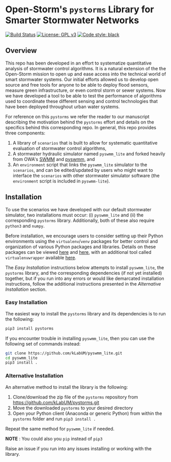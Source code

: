 # Open-Storm's `pystorms` Library for Smarter Stormwater Networks
[![Build Status](https://travis-ci.com/kLabUM/Benchmarking.svg?token=T5sBokVeGg3qH8pp1ceB&branch=master)](https://travis-ci.com/kLabUM/Benchmarking)
[![License: GPL v3](https://img.shields.io/badge/License-GPLv3-blue.svg)](https://www.gnu.org/licenses/gpl-3.0)
[![Code style: black](https://img.shields.io/badge/code%20style-black-000000.svg)](https://github.com/python/black)

## Overview 

This repo has been developed in an effort to systematize quantitative analysis of stormwater control algorithms. It is a natural extension of the the Open-Storm mission to open up and ease access into the technical world of smart stormwater systems. Our initial efforts allowed us to develop open source and free tools for anyone to be able to deploy flood sensors, measure green infrastructure, or even control storm or sewer systems. Now we have developed a tool to be able to test the performance of algorithms used to coordinate these different sensing and control technologies that have been deployed throughout urban water systems.    

For reference on this `pystorms` we refer the reader to our manuscript describing the motivation behind the `pystorms` effort and details on the specifics behind this corresponding repo. In general, this repo provides three components:

1. A library of `scenarios` that is built to allow for systematic quantitative evaluation of stormwater control algorithms, 
2. A stormwater hydraulic simulator named `pyswmm_lite` and forked heavily from OWA's [SWMM](https://github.com/kLabUM/Stormwater-Management-Model.git) and [pyswmm](https://github.com/kLabUM/pyswmm_lite.git), and
3. An `environment` script that links the `pyswmm_lite` simulator to the `scenarios`, and can be edited/updated by users who might want to interface the `scenarios` with other stormwater simulator software (the `environment` script is included in `pyswmm-lite`).

## Installation 

To use the scenarios we have developed with our default stormwater simulator, two installations must occur: (i) `pyswmm_lite` and (ii) the corresponding `pystorms` library. Additionally, both of these also require `python3` and `numpy`.

Before installation, we encourage users to consider setting up their Python environments using the `virtualenv`/`venv` packages for better control and organization of various Python packages and libraries. Details on these packages can be viewed [here](virtualenv.pypa.io) and [here](https://docs.python.org/3/library/venv.html), with an additional tool called `virtualenvwrapper` available [here](https://virtualenvwrapper.readthedocs.io/en/latest/command_ref.html).

The *Easy Installation* instructions below attempts to install `pyswmm_lite`, the `pystorms` library, and the corresponding dependencies (if not yet installed) together, but if you run into any errors or would like demarcated installation instructions, follow the additional instructions presented in the *Alternative Installation* section.

### Easy Installation 

The easiest way to install the `pystorms` library and its dependencies is to run the following:

```bash
pip3 install pystorms
```

If you encounter trouble in installing `pyswmm_lite`, then you can use the following set of commands instead:

```bash
git clone https://github.com/kLabUM/pyswmm_lite.git
cd pyswmm_lite
pip3 install .
```

### Alternative Installation 

An alternative method to install the library is the following:

1. Clone/download the zip file of the `pystorms` repository from https://github.com/kLabUM/pystorms.git
2. Move the downloaded `pystorms` to your desired directory
3. Open your Python client (Anaconda or generic Python) from within the `pystorms` folder and run `pip3 install .`

Repeat the same method for `pyswmm_lite` if needed. 

**NOTE** : You could also you `pip` instead of `pip3`

Raise an issue if you run into any issues installing or working with the library.
